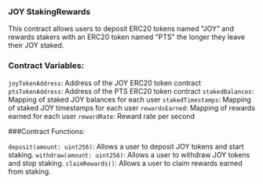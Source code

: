 ### JOY StakingRewards

This contract allows users to deposit ERC20 tokens named "JOY" and rewards stakers with an ERC20 token named "PTS" the longer they leave their JOY staked.

### Contract Variables:

`joyTokenAddress`: Address of the JOY ERC20 token contract
`ptsTokenAddress`: Address of the PTS ERC20 token contract
`stakedBalances`: Mapping of staked JOY balances for each user
`stakedTimestamps`: Mapping of staked JOY timestamps for each user
`rewardsEarned`: Mapping of rewards earned for each user
`rewardRate`: Reward rate per second

###Contract Functions:

`deposit(amount: uint256)`: Allows a user to deposit JOY tokens and start staking.
`withdraw(amount: uint256)`: Allows a user to withdraw JOY tokens and stop staking.
`claimRewards()`: Allows a user to claim rewards earned from staking.